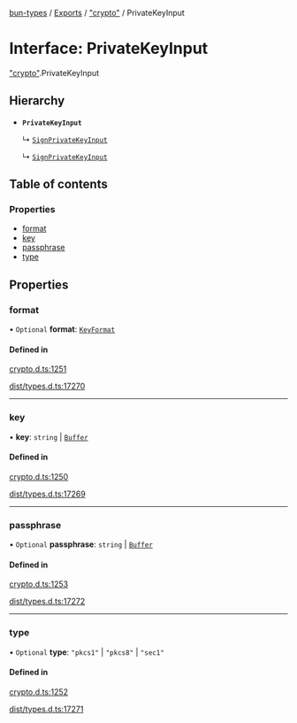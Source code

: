 [bun-types](../README.md) / [Exports](../modules.md) / ["crypto"](../modules/crypto_.md) / PrivateKeyInput

# Interface: PrivateKeyInput

["crypto"](../modules/crypto_.md).PrivateKeyInput

## Hierarchy

- **`PrivateKeyInput`**

  ↳ [`SignPrivateKeyInput`](crypto_.SignPrivateKeyInput.md)

  ↳ [`SignPrivateKeyInput`](node_crypto_.SignPrivateKeyInput.md)

## Table of contents

### Properties

- [format](crypto_.PrivateKeyInput.md#format)
- [key](crypto_.PrivateKeyInput.md#key)
- [passphrase](crypto_.PrivateKeyInput.md#passphrase)
- [type](crypto_.PrivateKeyInput.md#type)

## Properties

### format

• `Optional` **format**: [`KeyFormat`](../modules/crypto_.md#keyformat)

#### Defined in

[crypto.d.ts:1251](https://github.com/valgaze/bun-types/blob/5e53f27/crypto.d.ts#L1251)

[dist/types.d.ts:17270](https://github.com/valgaze/bun-types/blob/5e53f27/dist/types.d.ts#L17270)

___

### key

• **key**: `string` \| [`Buffer`](../modules/buffer_.md#buffer)

#### Defined in

[crypto.d.ts:1250](https://github.com/valgaze/bun-types/blob/5e53f27/crypto.d.ts#L1250)

[dist/types.d.ts:17269](https://github.com/valgaze/bun-types/blob/5e53f27/dist/types.d.ts#L17269)

___

### passphrase

• `Optional` **passphrase**: `string` \| [`Buffer`](../modules/buffer_.md#buffer)

#### Defined in

[crypto.d.ts:1253](https://github.com/valgaze/bun-types/blob/5e53f27/crypto.d.ts#L1253)

[dist/types.d.ts:17272](https://github.com/valgaze/bun-types/blob/5e53f27/dist/types.d.ts#L17272)

___

### type

• `Optional` **type**: ``"pkcs1"`` \| ``"pkcs8"`` \| ``"sec1"``

#### Defined in

[crypto.d.ts:1252](https://github.com/valgaze/bun-types/blob/5e53f27/crypto.d.ts#L1252)

[dist/types.d.ts:17271](https://github.com/valgaze/bun-types/blob/5e53f27/dist/types.d.ts#L17271)
